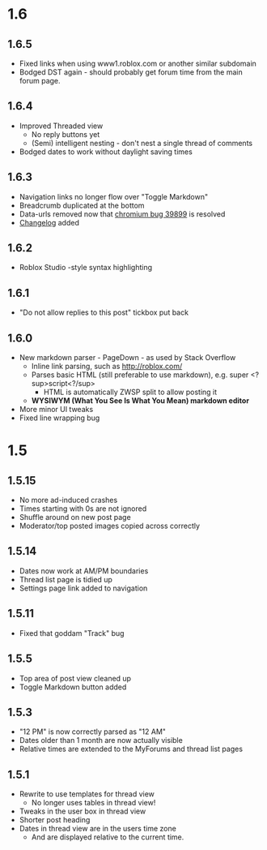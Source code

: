 1.6
===

1.6.5
-----
 * Fixed links when using www1.roblox.com or another similar subdomain
 * Bodged DST again - should probably get forum time from the main forum page.

1.6.4
-----
 * Improved Threaded view
   - No reply buttons yet
   - (Semi) intelligent nesting - don't nest a single thread of comments
 * Bodged dates to work without daylight saving times

1.6.3
-----
 * Navigation links no longer flow over "Toggle Markdown"
 * Breadcrumb duplicated at the bottom
 * Data-urls removed now that [chromium bug 39899](http://crbug.com/39899) is resolved
 * [Changelog](chrome-extension://kcpdfglmclgjedmjhiakmmgkcibkimod/Changelog.md) added

1.6.2
-----
 * Roblox Studio -style syntax highlighting
 
1.6.1
-----
 * "Do not allow replies to this post" tickbox put back

1.6.0
-----
 * New markdown parser - PageDown - as used by Stack Overflow
   - Inline link parsing, such as http://roblox.com/
   - Parses basic HTML (still preferable to use markdown), e.g. super <?sup>script<?/sup>
     - HTML is automatically ZWSP split to allow posting it
   - **WYSIWYM (What You See Is What You Mean) markdown editor**
 * More minor UI tweaks
 * Fixed line wrapping bug
 
1.5
===
1.5.15
------
 * No more ad-induced crashes
 * Times starting with 0s are not ignored
 * Shuffle around on new post page
 * Moderator/top posted images copied across correctly

1.5.14
------
 * Dates now work at AM/PM boundaries
 * Thread list page is tidied up
 * Settings page link added to navigation


1.5.11
------
 * Fixed that goddam "Track" bug

1.5.5
-----
 * Top area of post view cleaned up
 * Toggle Markdown button added

1.5.3
-----
 * "12 PM" is now correctly parsed as "12 AM"
 * Dates older than 1 month are now actually visible
 * Relative times are extended to the MyForums and thread list pages

1.5.1
-----
 * Rewrite to use templates for thread view
   - No longer uses tables in thread view!
 * Tweaks in the user box in thread view
 * Shorter post heading
 * Dates in thread view are in the users time zone
   - And are displayed relative to the current time.